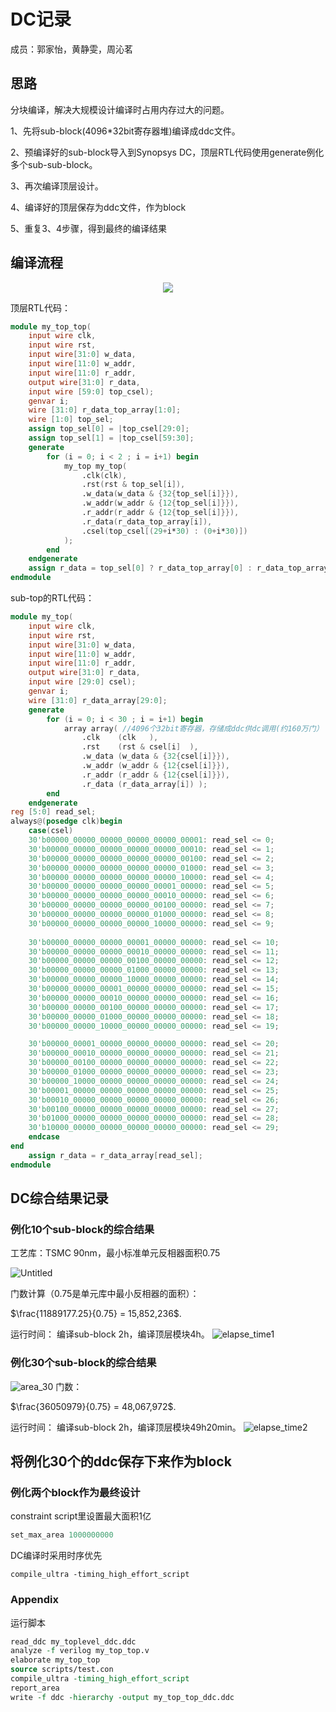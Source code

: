 # DC记录
成员：郭家怡，黄静雯，周沁茗

## 思路

分块编译，解决大规模设计编译时占用内存过大的问题。

1、先将sub-block(4096*32bit寄存器堆)编译成ddc文件。

2、预编译好的sub-block导入到Synopsys DC，顶层RTL代码使用generate例化多个sub-sub-block。

3、再次编译顶层设计。

4、编译好的顶层保存为ddc文件，作为block

5、重复3、4步骤，得到最终的编译结果


## 编译流程

<div style="text-align:center">
<img src="imgs/Untitled.png">
</div>

顶层RTL代码：
```verilog
module my_top_top(
    input wire clk, 
    input wire rst, 
    input wire[31:0] w_data, 
    input wire[11:0] w_addr,
    input wire[11:0] r_addr, 
    output wire[31:0] r_data,
    input wire [59:0] top_csel);
    genvar i;
    wire [31:0] r_data_top_array[1:0];
    wire [1:0] top_sel;
    assign top_sel[0] = |top_csel[29:0];
    assign top_sel[1] = |top_csel[59:30];
    generate
        for (i = 0; i < 2 ; i = i+1) begin
            my_top my_top( 
                .clk(clk), 
                .rst(rst & top_sel[i]), 
                .w_data(w_data & {32{top_sel[i]}}), 
                .w_addr(w_addr & {12{top_sel[i]}}),
                .r_addr(r_addr & {12{top_sel[i]}}), 
                .r_data(r_data_top_array[i]),
                .csel(top_csel[(29+i*30) : (0+i*30)])
            );
        end    
    endgenerate
    assign r_data = top_sel[0] ? r_data_top_array[0] : r_data_top_array[1];
endmodule
```

sub-top的RTL代码：

```verilog
module my_top(
    input wire clk, 
    input wire rst, 
    input wire[31:0] w_data, 
    input wire[11:0] w_addr,
    input wire[11:0] r_addr, 
    output wire[31:0] r_data,
    input wire [29:0] csel);
    genvar i;
    wire [31:0] r_data_array[29:0];
    generate
        for (i = 0; i < 30 ; i = i+1) begin
            array array( //4096个32bit寄存器，存储成ddc供dc调用(约160万门）
                .clk    (clk   ), 
                .rst    (rst & csel[i]  ), 
                .w_data (w_data & {32{csel[i]}}), 
                .w_addr (w_addr & {12{csel[i]}}), 
                .r_addr (r_addr & {12{csel[i]}}), 
                .r_data (r_data_array[i]) );
        end    
    endgenerate
reg [5:0] read_sel;
always@(posedge clk)begin
    case(csel)
    30'b00000_00000_00000_00000_00000_00001: read_sel <= 0;
    30'b00000_00000_00000_00000_00000_00010: read_sel <= 1;
    30'b00000_00000_00000_00000_00000_00100: read_sel <= 2;
    30'b00000_00000_00000_00000_00000_01000: read_sel <= 3;
    30'b00000_00000_00000_00000_00000_10000: read_sel <= 4;
    30'b00000_00000_00000_00000_00001_00000: read_sel <= 5;
    30'b00000_00000_00000_00000_00010_00000: read_sel <= 6;
    30'b00000_00000_00000_00000_00100_00000: read_sel <= 7;
    30'b00000_00000_00000_00000_01000_00000: read_sel <= 8;
    30'b00000_00000_00000_00000_10000_00000: read_sel <= 9;
    
    30'b00000_00000_00000_00001_00000_00000: read_sel <= 10;
    30'b00000_00000_00000_00010_00000_00000: read_sel <= 11;
    30'b00000_00000_00000_00100_00000_00000: read_sel <= 12;
    30'b00000_00000_00000_01000_00000_00000: read_sel <= 13;
    30'b00000_00000_00000_10000_00000_00000: read_sel <= 14;
    30'b00000_00000_00001_00000_00000_00000: read_sel <= 15;
    30'b00000_00000_00010_00000_00000_00000: read_sel <= 16;
    30'b00000_00000_00100_00000_00000_00000: read_sel <= 17;
    30'b00000_00000_01000_00000_00000_00000: read_sel <= 18;
    30'b00000_00000_10000_00000_00000_00000: read_sel <= 19;

    30'b00000_00001_00000_00000_00000_00000: read_sel <= 20;
    30'b00000_00010_00000_00000_00000_00000: read_sel <= 21;
    30'b00000_00100_00000_00000_00000_00000: read_sel <= 22;
    30'b00000_01000_00000_00000_00000_00000: read_sel <= 23;
    30'b00000_10000_00000_00000_00000_00000: read_sel <= 24;
    30'b00001_00000_00000_00000_00000_00000: read_sel <= 25;
    30'b00010_00000_00000_00000_00000_00000: read_sel <= 26;
    30'b00100_00000_00000_00000_00000_00000: read_sel <= 27;
    30'b01000_00000_00000_00000_00000_00000: read_sel <= 28;
    30'b10000_00000_00000_00000_00000_00000: read_sel <= 29;
    endcase
end
    assign r_data = r_data_array[read_sel];
endmodule
```
## DC综合结果记录

### 例化10个sub-block的综合结果

工艺库：TSMC 90nm，最小标准单元反相器面积0.75

![Untitled](imgs/Untitled%201.png)

门数计算（0.75是单元库中最小反相器的面积）：

$\frac{11889177.25}{0.75} = 15,852,236$.

运行时间：
编译sub-block 2h，编译顶层模块4h。
![elapse_time1](imgs/pic2.png)

### 例化30个sub-block的综合结果

![area_30](imgs/area_30.png)
门数：

$\frac{36050979}{0.75} = 48,067,972$.

运行时间：
编译sub-block 2h，编译顶层模块49h20min。
![elapse_time2](imgs/times_30.png)

## 将例化30个的ddc保存下来作为block
### 例化两个block作为最终设计

constraint script里设置最大面积1亿
```tcl
set_max_area 1000000000
```
DC编译时采用时序优先
```
compile_ultra -timing_high_effort_script
```

### Appendix 
运行脚本
```tcl
read_ddc my_toplevel_ddc.ddc
analyze -f verilog my_top_top.v
elaborate my_top_top
source scripts/test.con
compile_ultra -timing_high_effort_script
report_area
write -f ddc -hierarchy -output my_top_top_ddc.ddc
```